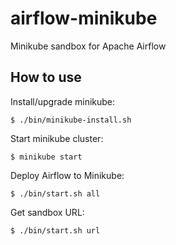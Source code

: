 # airflow-minikube
 Minikube sandbox for Apache Airflow
## How to use
Install/upgrade minikube:
```
$ ./bin/minikube-install.sh
```
Start minikube cluster:
```
$ minikube start
```
Deploy Airflow to Minikube:
```
$ ./bin/start.sh all
```
Get sandbox URL:
```
$ ./bin/start.sh url
```